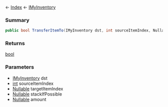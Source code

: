 ← [Index](Api-Index) ← [IMyInventory](VRage.Game.ModAPI.Ingame.IMyInventory)

### Summary

```csharp
public bool TransferItemTo(IMyInventory dst, int sourceItemIndex, Nullable<T> targetItemIndex, Nullable<T> stackIfPossible, Nullable<T> amount)
```

### Returns

[bool](System.Boolean)

### Parameters

* [IMyInventory](VRage.Game.ModAPI.Ingame.IMyInventory) dst
* [int](System.Int32) sourceItemIndex
* [Nullable<T>](System.Nullable`1) targetItemIndex
* [Nullable<T>](System.Nullable`1) stackIfPossible
* [Nullable<T>](System.Nullable`1) amount
